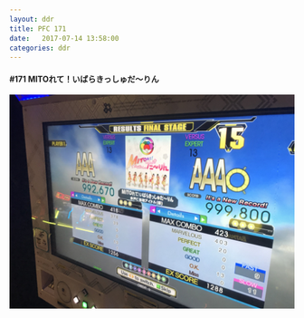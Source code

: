 ```yaml
---
layout: ddr
title: PFC 171
date:   2017-07-14 13:58:00
categories: ddr
---
```


#### **#171** MITOれて！いばらきっしゅだ～りん
![](/images/pfc/171_MITOれて！いばらきっしゅだ～りん.jpg)

